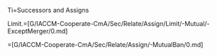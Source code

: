 Ti=Successors and Assigns

Limit.=[G/IACCM-Cooperate-CmA/Sec/Relate/Assign/Limit/-Mutual/-ExceptMerger/0.md]

=[G/IACCM-Cooperate-CmA/Sec/Relate/Assign/-MutualBan/0.md]
